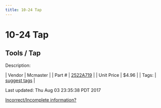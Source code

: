 ```yaml
---
title: 10-24 Tap
---
```


# 10-24 Tap
## Tools / Tap
Description: 	 

| Vendor | Mcmaster | 
| Part # | [2522A719](https://www.mcmaster.com/#2522A719) | 
| Unit Price | $4.96 | 
| Tags: | [suggest tags](https://docs.google.com/forms/d/e/1FAIpQLSeWyY8v3RgOty-MyWmh9U0iivNYN_molChYyS-0U-o-kOAv_g/viewform) | 

Last updated: Thu Aug 03 23:35:38 PDT 2017

 [Incorrect/Incomplete information?](https://docs.google.com/forms/d/e/1FAIpQLSeWyY8v3RgOty-MyWmh9U0iivNYN_molChYyS-0U-o-kOAv_g/viewform)